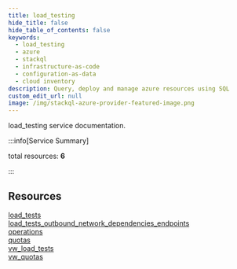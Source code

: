 ```yaml
---
title: load_testing
hide_title: false
hide_table_of_contents: false
keywords:
  - load_testing
  - azure
  - stackql
  - infrastructure-as-code
  - configuration-as-data
  - cloud inventory
description: Query, deploy and manage azure resources using SQL
custom_edit_url: null
image: /img/stackql-azure-provider-featured-image.png
---
```


load_testing service documentation.

:::info[Service Summary]

total resources: __6__  

:::

## Resources
<div class="row">
<div class="providerDocColumn">
<a href="/services/load_testing/load_tests/">load_tests</a><br />
<a href="/services/load_testing/load_tests_outbound_network_dependencies_endpoints/">load_tests_outbound_network_dependencies_endpoints</a><br />
<a href="/services/load_testing/operations/">operations</a>
</div>
<div class="providerDocColumn">
<a href="/services/load_testing/quotas/">quotas</a><br />
<a href="/services/load_testing/vw_load_tests/">vw_load_tests</a><br />
<a href="/services/load_testing/vw_quotas/">vw_quotas</a>
</div>
</div>